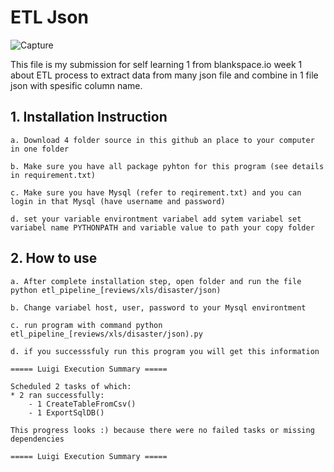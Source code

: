 # **ETL Json**

![Capture](https://user-images.githubusercontent.com/55681442/115311115-4aaf4200-a199-11eb-87b9-cc0e79f5047a.JPG)

This file is my submission for self learning 1 from blankspace.io week 1 about ETL process to extract data from many json file and combine in 1 file json with spesific column name.

## 1. Installation Instruction 

    a. Download 4 folder source in this github an place to your computer in one folder  
    
    b. Make sure you have all package pyhton for this program (see details in requirement.txt)
    
    c. Make sure you have Mysql (refer to reqirement.txt) and you can login in that Mysql (have username and password)
    
    d. set your variable environtment variabel add sytem variabel set variabel name PYTHONPATH and variable value to path your copy folder
   
## 2. How to use 

    a. After complete installation step, open folder and run the file python etl_pipeline_[reviews/xls/disaster/json)
    
    b. Change variabel host, user, password to your Mysql environtment
    
    c. run program with command python etl_pipeline_[reviews/xls/disaster/json).py
    
    d. if you successsfuly run this program you will get this information
    
    ===== Luigi Execution Summary =====

    Scheduled 2 tasks of which:
    * 2 ran successfully:
        - 1 CreateTableFromCsv()
        - 1 ExportSqlDB()

    This progress looks :) because there were no failed tasks or missing dependencies

    ===== Luigi Execution Summary =====
